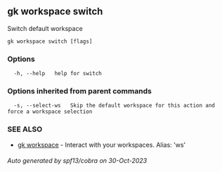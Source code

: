 ## gk workspace switch

Switch default workspace

```
gk workspace switch [flags]
```

### Options

```
  -h, --help   help for switch
```

### Options inherited from parent commands

```
  -s, --select-ws   Skip the default workspace for this action and force a workspace selection
```

### SEE ALSO

* [gk workspace](gk_workspace.md)	 - Interact with your workspaces. Alias: 'ws'

###### Auto generated by spf13/cobra on 30-Oct-2023
